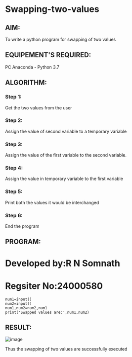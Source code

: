 # Swapping-two-values
## AIM:
To write a python program for swapping of two values
## EQUIPEMENT'S REQUIRED: 
PC
Anaconda - Python 3.7
## ALGORITHM: 
### Step 1:
Get the two values from the user
### Step 2: 
Assign the value of second variable to a temporary variable 
### Step 3: 
Assign the value of the first variable to the second variable.
### Step 4:  
Assign the value in temporary variable to the first variable
### Step 5: 
Print both the values it would be interchanged
### Step 6: 
End the program
## PROGRAM:
# Developed by:R N Somnath
# Regsiter No:24000580
```
num1=input()
num2=input()
num1,num2=num2,num1
print('Swapped values are:',num1,num2)
```

## RESULT:
![image](https://github.com/user-attachments/assets/e6a7e279-769e-4883-a043-f0221f87e47b)

Thus the swapping of two values are successfully executed



